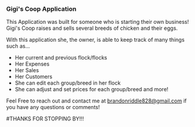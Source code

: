 ### Gigi's Coop Application

This Application was built for someone who is starting their own business!
Gigi's Coop raises and sells several breeds of chicken and their eggs.

With this application she, the owner, is able to keep track of many things such as...

- Her current and previous flock/flocks
- Her Expenses
- Her Sales
- Her Customers
- She can edit each group/breed in her flock
- She can adjust and set prices for each group/breed and more!

Feel Free to reach out and contact me at brandonriddle828@gmail.com
if you have any questions or comments!

#THANKS FOR STOPPING BY!!!
